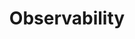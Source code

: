 ---
title: Observability
description: Diagnostics, logging, and metrics in your Armory Continuous Deployment environment.
---